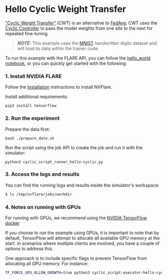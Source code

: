 # Hello Cyclic Weight Transfer

["Cyclic Weight Transfer"](https://pubmed.ncbi.nlm.nih.gov/29617797/
) (CWT) is an alternative to [FedAvg](https://arxiv.org/abs/1602.05629). CWT uses the [Cyclic Controller](https://nvflare.readthedocs.io/en/main/apidocs/nvflare.app_common.workflows.cyclic.html) to pass the model weights from one site to the next for repeated fine-tuning.

> **_NOTE:_** This example uses the [MNIST](http://yann.lecun.com/exdb/mnist/) handwritten digits dataset and will load its data within the trainer code.

To run this example with the FLARE API, you can follow the [hello_world notebook](../hello_world.ipynb), or you can quickly get
started with the following:

### 1. Install NVIDIA FLARE

Follow the [Installation](https://nvflare.readthedocs.io/en/main/quickstart.html) instructions to install NVFlare.

Install additional requirements:

```
pip3 install tensorflow
```

### 2. Run the experiment

Prepare the data first:

```
bash ./prepare_data.sh
```

Run the script using the job API to create the job and run it with the simulator:

```
python3 cyclic_script_runner_hello-cyclic.py
```

### 3. Access the logs and results

You can find the running logs and results inside the simulator's workspace:

```bash
$ ls /tmp/nvflare/jobs/workdir
```

### 4. Notes on running with GPUs

For running with GPUs, we recommend using the
[NVIDIA TensorFlow docker](https://catalog.ngc.nvidia.com/orgs/nvidia/containers/tensorflow)

If you choose to run the example using GPUs, it is important to note that by default, TensorFlow will attempt to allocate all available GPU memory at the start.
In scenarios where multiple clients are involved, you have a couple of options to address this.

One approach is to include specific flags to prevent TensorFlow from allocating all GPU memory.
For instance:

```bash
TF_FORCE_GPU_ALLOW_GROWTH=true python3 cyclic_script-executor-hello-cyclic.py
```
